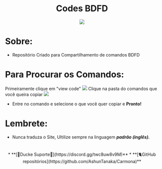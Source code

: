 <div align="center">
<h1> Codes BDFD</h1>
<a href="https://discord.gg/twc8uw8v9M">
<img src="https://cdn.discordapp.com/attachments/767164897187987497/780105999574892584/Screenshot_2020-11-22-13-15-49-787_com.discord-1.jpg">
</a>
</div>

# Sobre: 
* Repositório Criado para Compartilhamento de comandos BDFD
# Para Procurar os Comandos:
Primeiramente clique em "view code"
<img src="https://cdn.discordapp.com/attachments/769261049219776563/780158771569360906/Polish_20201122_164339623.png">
Clique na pasta do comandos que você queira copiar
<img src="https://cdn.discordapp.com/attachments/769261049219776563/780158771799785492/Polish_20201122_165004934.png">
* Entre no comando e selecione o que você quer copiar e <b> Pronto! </b>

# Lembrete:
* Nunca traduza o Site, Ultilize sempre na linguagem <i> <b> padrão (inglês). </b> </i>
#
<div align="center">
* **[👑Ducke Suporte👑](https://discord.gg/twc8uw8v9M)**
* **[🐈GitHub repositórios](https://github.com/AshunTanaka/Carmona)**
</div>

